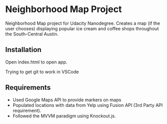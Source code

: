 # Neighborhood Map Project
Neighborhood Map project for Udacity Nanodegree. Creates a map (if the user chooses) displaying popular ice cream and coffee shops throughout the South-Central Austin.

## Installation
Open index.html to open app.

Trying to get git to work in VSCode

## Requirements
- Used Google Maps API to provide markers on maps
- Populated locations with data from Yelp using Fusion API (3rd Party API requirement).
- Followed the MVVM paradigm using Knockout.js.